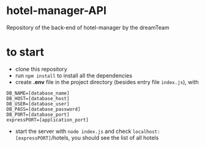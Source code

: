 # hotel-manager-API
Repository of the back-end of hotel-manager by the dreamTeam

# to start
 - clone this repository
 - run `npm install` to install all the dependencies
 - create **.env** file in the project directory (besides entry file `index.js`), with
 ```
DB_NAME=[database_name]
DB_HOST=[database_host]
DB_USER=[database_user]
DB_PASS=[database_password]
DB_PORT=[database_port]
expressPORT=[application_port]
 ```
  - start the server with `node index.js` and check `localhost:[expressPORT]`/hotels, you should see the list of all hotels